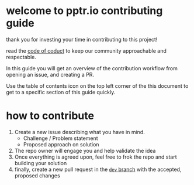 # welcome to pptr.io contributing guide

thank you for investing your time in contributing to this project!

read the [code of coduct](CODE_OF_CONDUCT.md) to keep our community approachable and respectable.

In this guide you will get an overview of the contribution workflow from opening an issue, and creating a PR.

Use the table of contents icon on the top left corner of the this document to get to a specific section of this guide quickly.

# how to contribute

1. Create a new issue describing what you have in mind.
    - Challenge / Problem statement
    - Proposed approach on solution
2. The repo owner will engage you and help validate the idea
3. Once everything is agreed upon, feel free to frok the repo and start building your solution
4. finally, create a new pull request in the [`dev` branch](https://github.com/choraria/pptr-io/tree/dev) with the accepted, proposed changes
